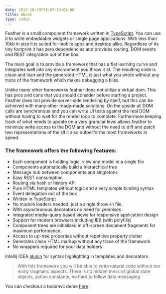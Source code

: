 ```yaml
---
date: 2017-10-29T21:07:13+01:00
title: About
type: index
---
```


Feather is a small component framework written in [TypeScript](https://www.typescriptlang.org/).
You can use it to write embeddable widgets or single page applications. With less than 10kb in size 
it is suited for mobile apps and desktop alike. Regardless of its tiny footprint it has zero 
dependencies and provides routing, DOM events and REST integration out of the box.

The main goal is to provide a framework that has a flat learning curve and integrates well into any 
environment you throw it at. The resulting code is clean and lean and the generated HTML is just 
what you wrote without any trace of the framework which makes debugging a bliss. 

Unlike many other frameworks feather does not utilize a virtual dom. This has pros and cons that
you should consider before starting a project. Feather does not provide server-side rendering by 
itself, but this can be achieved with many other ready-made solutions. On the upside all DOM calls 
are synchronous and you can write UI tests against the real DOM without having to wait for the render 
loop to complete. Furthermore keeping track of what needs to update on a very granular level allows 
feather to minimize write access to the DOM and without the need to diff and patch two representations 
of the UI it also outperforms most frameworks in speed.

### The framework offers the following features:

* Each component is holding logic, view and model in a single file
* Components automatically build a hierarchical tree
* Message hub between components and singletons
* Easy REST consumption
* Routing via hash or history API 
* Pure HTML templates without logic and a very simple binding syntax
* Event delegation out of the box
* Written in TypeScript
* No module loaders needed, just a single throw-in file.
* With asynchronous decorators no need for _promises_
* Integrated media-query based views for responsive application design
* Support for modern browsers including IE9 (with polyfills)
* Component trees are initialized in off-screen document fragments for maximum performance.
* Access to up-tree properties without repetitive property clutter
* Generates clean HTML markup without any trace of the framework
* No wrappers required for your data holders

Intellij IDEA [plugin](http://dist.feather-ts.com/feather.jar) for syntax highlighting in templates 
and decorators.
  
> With this framework you will be able to write natural code without too many dogmatic aspects. 
> There is no hidden mess of global state objects, action constants, no hard to follow data messaging  
  
You can checkout a todomvc demo [here](http://todo.feather-ts.com).
  
